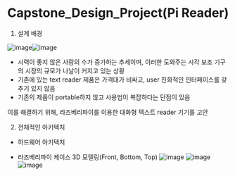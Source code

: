 # Capstone_Design_Project(Pi Reader)

1. 설계 배경

![image](https://user-images.githubusercontent.com/62270427/122679111-8d86a800-d224-11eb-9d8d-d3fa19f0ba96.png)![image](https://user-images.githubusercontent.com/62270427/122679079-64feae00-d224-11eb-8afd-74f4c413ca36.png)

- 시력이 좋지 않은 사람의 수가 증가하는 추세이며, 이러한 도와주는 시각 보조 기구의 시장의 규모가 나날이 커지고 있는 상황
- 기존에 있는 text reader 제품은 가격대가 비싸고, user 친화적인 인터페이스를 갖추기 있지 않음
- 기존의 제품이 portable하지 않고 사용법이 복잡하다는 단점이 있음

이를 해결하기 위해, 라즈베리파이를 이용한 대화형 텍스트 reader 기기를 고안

2. 전체적인 아키텍처
- 하드웨어 아키텍처
* 라즈베리파이 케이스 3D 모델링(Front, Bottom, Top)
![image](https://user-images.githubusercontent.com/62270427/122679479-04707080-d226-11eb-8ac9-27deeaa64e1b.png)
![image](https://user-images.githubusercontent.com/62270427/122679488-0b977e80-d226-11eb-8fc2-f3c9fce1b7cb.png)
![image](https://user-images.githubusercontent.com/62270427/122679496-118d5f80-d226-11eb-9a99-0dda5770f143.png)



